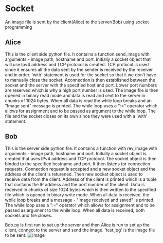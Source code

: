 # Socket
An image file is sent by the client(Alice) to the server(Bob) using socket programming

## Alice
This is the client side python file. It contains a function send_image with arguments - image path, hostname and port. Initially a socket object that will use Ipv4 address and TCP protocol is created. TCP protocol is used since it ensures all the data sent by the sender is received by the receiver and in order.
'with' statement is used for the socket so that it we don't have to manually close the socket. Aconnection is then established between the socket and the server with the specified host and port. Lower port numbers are reserved which is why a high port number is used.
The image file is then opened in binary read mode and data is read and sent to the server in chunks of 1024 bytes. When all data is read the while loop breaks and an "Image sent" message is printed. The while loop uses a ":=" operator which allows for assignment and to be passed as argument to the while loop. The file and the socket closes on its own since they were used with a 'with' statement.

## Bob
This is the server side python file. It contains a function with rev_image with arguments - image path, hostname and port. Initially a socket object is created that uses IPv4 address and TCP protocol. The socket objest is then binded to the specified hostname and port.
It then listens for connection requests. Connection request is accepted and a new socket object and the address of the client is returened. Then new socket object is used to receive data from the client. Address of the client is printed which is a tuple that contains the IP address and the port number of the client. Data is received in chunks of size 1024 bytes which is then written to the specified file which is opened in binary write mode.
When all data is received, the wbile loop breaks and a message - "Image received and saved" is printed. The while loop uses a ":=" operator which allows for assignment and to be passed as argument to the while loop. When all data is received, both sockets and file closes.

Bob.py is first run to set up the server and then Alice is run to set up the client, connect to the server and send the image. 'test.jpg' is the image file to be sent.
![image](https://github.com/user-attachments/assets/857594db-8764-406f-9557-3bad4d05df5b)

